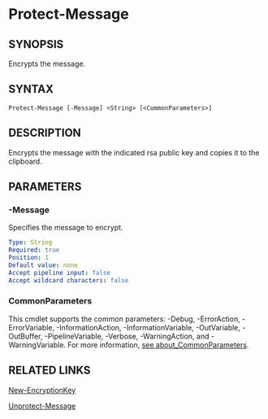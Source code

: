 # Protect-Message

## SYNOPSIS
Encrypts the message.

[\\]: # (END SYNOPSIS)

## SYNTAX
```
Protect-Message [-Message] <String> [<CommonParameters>]
```

[\\]: # (END SYNTAX)

## DESCRIPTION
Encrypts the message with the indicated rsa public key and copies it to the clipboard.

[\\]: # (END DESCRIPTION)

## PARAMETERS

### -Message
Specifies the message to encrypt.
```yaml
Type: String
Required: true
Position: 1
Default value: none
Accept pipeline input: false
Accept wildcard characters: false
```

### CommonParameters
This cmdlet supports the common parameters: -Debug, -ErrorAction, -ErrorVariable, -InformationAction, -InformationVariable, -OutVariable, -OutBuffer, -PipelineVariable, -Verbose, -WarningAction, and -WarningVariable. For more information, [see about_CommonParameters](https://docs.microsoft.com/pl-pl/powershell/module/microsoft.powershell.core/about/about_commonparameters).

[\\]: # (END PARAMETERS)

## RELATED LINKS
[New-EncryptionKey](New-EncryptionKey.md)

[Unprotect-Message](Unprotect-Message.md)

[\\]: # (END RELATED LINKS)

[\\]: # (Generated by PSDocsGenerator)
[\\]: # (https://github.com/akotu235/PSDocsGenerator)
